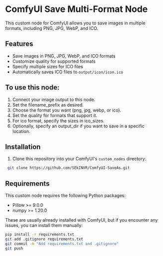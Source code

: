 # ComfyUI Save Multi-Format Node

This custom node for ComfyUI allows you to save images in multiple formats, including PNG, JPG, WebP, and ICO.

## Features

- Save images in PNG, JPG, WebP, and ICO formats
- Customize quality for supported formats
- Specify multiple sizes for ICO files
- Automatically saves ICO files to `output/icon/icon.ico`

 ## To use this node:
1. Connect your image output to this node.
2. Set the filename_prefix as desired.
3. Choose the format you want (png, jpg, webp, or ico).
4. Set the quality for formats that support it.
5. For ico format, specify the sizes in ico_sizes.
6. Optionally, specify an output_dir if you want to save in a specific location.

## Installation

1. Clone this repository into your ComfyUI's `custom_nodes` directory:
```bash
 git clone https://github.com/SEkINVR/ComfyUI-SaveAs.git
```
## Requirements

This custom node requires the following Python packages:
- Pillow >= 9.0.0
- numpy >= 1.20.0

These are usually already installed with ComfyUI, but if you encounter any issues, you can install them manually:
```bash
pip install -r requirements.txt
git add .gitignore requirements.txt
git commit -m "Add requirements.txt and .gitignore"
git push
